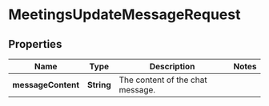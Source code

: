 

# MeetingsUpdateMessageRequest


## Properties

| Name | Type | Description | Notes |
|------------ | ------------- | ------------- | -------------|
|**messageContent** | **String** | The content of the chat message. |  |



